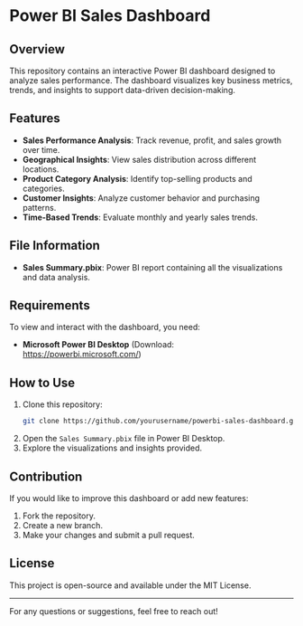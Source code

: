 # Power BI Sales Dashboard

## Overview
This repository contains an interactive Power BI dashboard designed to analyze sales performance. The dashboard visualizes key business metrics, trends, and insights to support data-driven decision-making.

## Features
- **Sales Performance Analysis**: Track revenue, profit, and sales growth over time.
- **Geographical Insights**: View sales distribution across different locations.
- **Product Category Analysis**: Identify top-selling products and categories.
- **Customer Insights**: Analyze customer behavior and purchasing patterns.
- **Time-Based Trends**: Evaluate monthly and yearly sales trends.

## File Information
- **Sales Summary.pbix**: Power BI report containing all the visualizations and data analysis.

## Requirements
To view and interact with the dashboard, you need:
- **Microsoft Power BI Desktop** (Download: https://powerbi.microsoft.com/)

## How to Use
1. Clone this repository:
   ```bash
   git clone https://github.com/yourusername/powerbi-sales-dashboard.git
   ```
2. Open the `Sales Summary.pbix` file in Power BI Desktop.
3. Explore the visualizations and insights provided.

## Contribution
If you would like to improve this dashboard or add new features:
1. Fork the repository.
2. Create a new branch.
3. Make your changes and submit a pull request.

## License
This project is open-source and available under the MIT License.

---
For any questions or suggestions, feel free to reach out!


